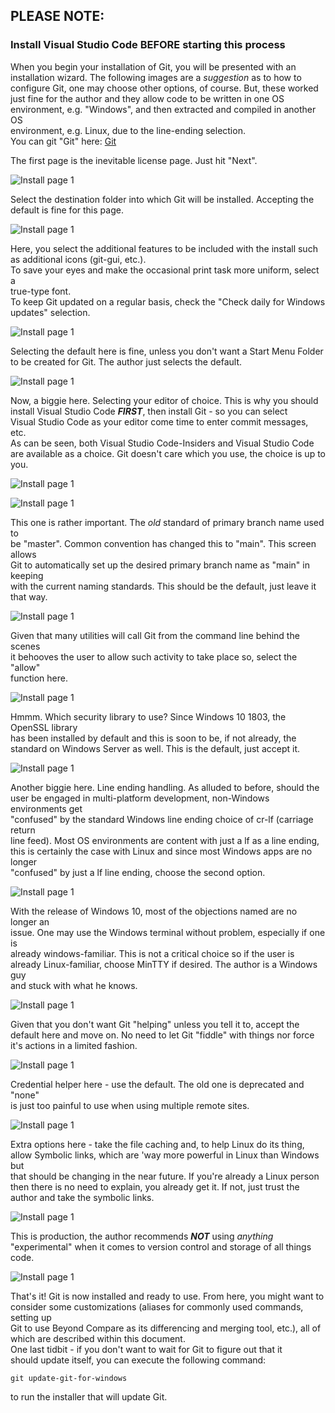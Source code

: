 ## PLEASE NOTE:  
### Install Visual Studio Code **BEFORE** starting this process  

When you begin your installation of Git, you will be presented with an  
installation wizard. The following images are a _suggestion_ as to how to  
configure Git, one may choose other options, of course. But, these worked  
just fine for the author and they allow code to be written in one OS  
environment, e.g. "Windows", and then extracted and compiled in another OS  
environment, e.g. Linux, due to the line-ending selection.  
You can git "Git" here:  [Git][Git-Url]  

The first page is the inevitable license page. Just hit "Next".

![Install page 1](../images/Git-2.29.2.3-Screen01.png "GNU Public License")  

Select the destination folder into which Git will be installed. Accepting the  
default is fine for this page.  

![Install page 1](../images/Git-2.29.2.3-Screen02.png "Destination Folder")  

Here, you select the additional features to be included with the install such  
as additional icons (git-gui, etc.).  
To save your eyes and make the occasional print task more uniform, select a  
true-type font.  
To keep Git updated on a regular basis, check the "Check daily for Windows  
updates" selection.  

![Install page 1](../images/Git-2.29.2.3-Screen03.png "Select Components")  

Selecting the default here is fine, unless you don't want a Start Menu Folder  
to be created for Git. The author just selects the default.

![Install page 1](../images/Git-2.29.2.3-Screen04.png "Select Start Menu Folder")  

Now, a biggie here. Selecting your editor of choice. This is why you should  
install Visual Studio Code **_FIRST_**, then install Git - so you can select  
Visual Studio Code as your editor come time to enter commit messages, etc.  
As can be seen, both Visual Studio Code-Insiders and Visual Studio Code  
are available as a choice. Git doesn't care which you use, the choice is up to  
you.

![Install page 1](../images/Git-2.29.2.3-Screen05.png "Select Default Editor Drop-down")  


![Install page 1](../images/Git-2.29.2.3-Screen06.png "Select Default Editor")  

This one is rather important. The _old_ standard of primary branch name used to  
be "master". Common convention has changed this to "main". This screen allows  
Git to automatically set up the desired primary branch name as "main" in keeping  
with the current naming standards. This should be the default, just leave it  
that way.  

![Install page 1](../images/Git-2.29.2.3-Screen07.png "Adjust Initial Branch name")  

Given that many utilities will call Git from the command line behind the scenes  
it behooves the user to allow such activity to take place so, select the "allow"  
function here.

![Install page 1](../images/Git-2.29.2.3-Screen08.png "Adjust Path")  

Hmmm. Which security library to use? Since Windows 10 1803, the OpenSSL library  
has been installed by default and this is soon to be, if not already, the  
standard on Windows Server as well. This is the default, just accept it.  

![Install page 1](../images/Git-2.29.2.3-Screen09.png "Choose HTTPS Transport back-end")  

Another biggie here. Line ending handling. As alluded to before, should the  
user be engaged in multi-platform development, non-Windows environments get  
"confused" by the standard Windows line ending choice of cr-lf (carriage return  
line feed). Most OS environments are content with just a lf as a line ending,  
this is certainly the case with Linux and since most Windows apps are no longer  
"confused" by just a lf line ending, choose the second option.  

![Install page 1](../images/Git-2.29.2.3-Screen10.png "Configure Line Endings")  

With the release of Windows 10, most of the objections named are no longer an  
issue. One may use the Windows terminal without problem, especially if one is  
already windows-familiar. This is not a critical choice so if the user is  
already Linux-familiar, choose MinTTY if desired. The author is a Windows guy  
and stuck with what he knows.  

![Install page 1](../images/Git-2.29.2.3-Screen11.png "Select Terminal Editor")  

Given that you don't want Git "helping" unless you tell it to, accept the  
default here and move on. No need to let Git "fiddle" with things nor force  
it's actions in a limited fashion.  

![Install page 1](../images/Git-2.29.2.3-Screen12.png "Select Default 'git pull' behavior")  

Credential helper here - use the default. The old one is deprecated and "none"  
is just too painful to use when using multiple remote sites.  

![Install page 1](../images/Git-2.29.2.3-Screen13.png "Choose credential helper")  

Extra options here - take the file caching and, to help Linux do its thing,  
allow Symbolic links, which are 'way more powerful in Linux than Windows but  
that should be changing in the near future. If you're already a Linux person  
then there is no need to explain, you already get it. If not, just trust the  
author and take the symbolic links.  

![Install page 1](../images/Git-2.29.2.3-Screen14.png "Configure extra options")  

This is production, the author recommends **_NOT_** using _anything_  
"experimental" when it comes to version control and storage of all things code.  

![Install page 1](../images/Git-2.29.2.3-Screen15.png "Configure experimental options")  

That's it! Git is now installed and ready to use. From here, you might want to  
consider some customizations (aliases for commonly used commands, setting up  
Git to use Beyond Compare as its differencing and merging tool, etc.), all of  
which are described within this document.  
One last tidbit - if you don't want to wait for Git to figure out that it  
should update itself, you can execute the following command:

`git update-git-for-windows`  

to run the installer that will update Git.  

[Git-Url]: https://git-scm.com/downloads  
